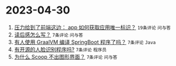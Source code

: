 # 2023-04-30

1. [压力给到了前端这边： app 如何获取应用唯一标识？](https://www.v2ex.com/t/936530) `19条评论` `问与答`
1. [读后感怎么写？](https://www.v2ex.com/t/936544) `7条评论` `问与答`
1. [有人使用 GraalVM 编译 SpringBoot 程序了吗？](https://www.v2ex.com/t/936538) `7条评论` `Java`
1. [有开源的人脸识别程序吗?](https://www.v2ex.com/t/936535) `7条评论` `程序员`
1. [为什么 Scoop 不出图形界面？](https://www.v2ex.com/t/936531) `7条评论` `问与答`
